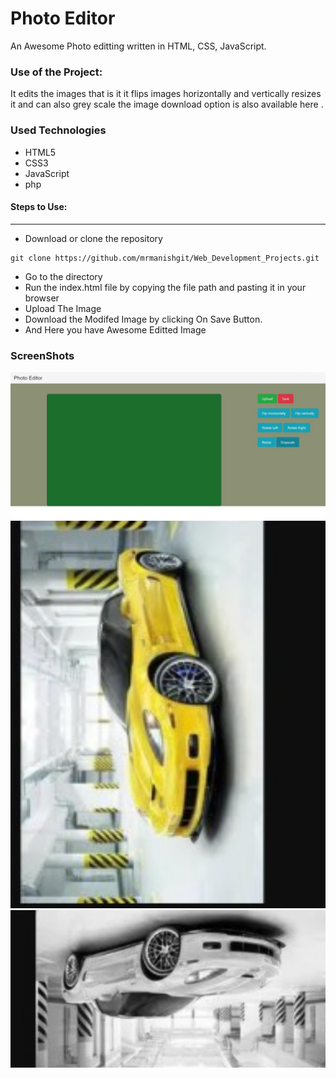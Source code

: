 <h1>Photo Editor</h1>

<p>An Awesome Photo editting written in HTML, CSS, JavaScript.</p>

### Use of the Project:

<p>It edits the images that is it it flips images horizontally and vertically resizes it and can also grey scale the image download option is also available here  . </p>

<h3>Used Technologies</h3>
<ul>
  <li>HTML5</li>
  <li>CSS3</li>
  <li>JavaScript</li>
  <li>php</li>

</ul>

#### Steps to Use:

---

- Download or clone the repository

```
git clone https://github.com/mrmanishgit/Web_Development_Projects.git
```

- Go to the directory
- Run the index.html file by copying the file path and pasting it in your browser
- Upload The Image
- Download the Modifed Image by clicking On Save Button.
- And Here you have Awesome Editted Image

<h3> ScreenShots </h3> 
<img width="960" alt="Photo-Editor" src="https://github.com/soma2000-lang/Photo-Editor/blob/master/WhatsApp%20Image%202021-07-17%20at%2023.15.55%20(1).jpeg">
<img width="960" alt="Photo-Editor"src="https://github.com/soma2000-lang/Photo-Editor/blob/master/image%20(2)%20(1).png">
<img width="960" alt="Photo-Editor" src="https://github.com/soma2000-lang/Photo-Editor/blob/master/image%20(3).png">

<br>

